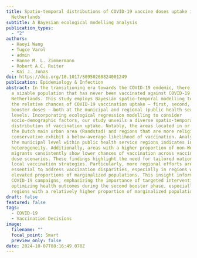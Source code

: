 ```yaml
---
title: Spatio-temporal distributions of COVID-19 vaccine doses uptake in the
  Netherlands
subtitle: A Bayesian ecological modelling analysis
publication_types:
  - "2"
authors:
  - Haoyi Wang
  - Tugce Varol
  - admin
  - Hanne M. L. Zimmermann
  - Robert A.C. Ruiter
  - Kai J. Jonas
doi: https://doi.org/10.1017/S0950268824001249
publication: Epidemiology & Infection
abstract: In the transitioning era towards the COVID-19 endemic, there is still
  a sizable population that has never been vaccinated against COVID-19 in the
  Netherlands. This study employs Bayesian spatio-temporal modelling to assess
  the relative chances of COVID-19 vaccination uptake – first, second, and
  booster doses – both at the municipal and regional (public health services)
  levels. Incorporating ecological regression modelling to consider
  socio-demographic factors, our study unveils a diverse spatio-temporal
  distribution of vaccination uptake. Notably, the areas located in or around
  the Dutch main urban area (Randstad) and regions that are more religiously
  conservative exhibit a below-average likelihood of vaccination. Analysis at
  the municipal level within public health service regions indicates internal
  heterogeneity. Additionally, areas with a higher proportion of non-Western
  migrants consistently show lower chances of vaccination across vaccination
  dose scenarios. These findings highlight the need for tailored national and
  local vaccination strategies. Particularly, more regional efforts are
  essential to address vaccination disparities, especially in regions with
  elevated proportions of marginalized populations. This insight informs ongoing
  COVID-19 campaigns, emphasizing the importance of targeted interventions for
  optimizing health outcomes during the second booster phase, especially in
  regions with a relatively higher proportion of marginalized populations.
draft: false
featured: false
tags:
  - COVID-19
  - Vaccination Decisions
image:
  filename: ""
  focal_point: Smart
  preview_only: false
date: 2024-10-07T08:16:49.070Z
---
```

